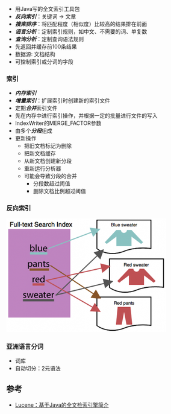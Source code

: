 * 用Java写的全文索引工具包
* ***反向索引***：关键词 -> 文章
* ***搜索排序***：将匹配程度（相似度）比较高的结果排在前面
* ***语言分析***：定制索引规则，如中文、不需要的词、单复数
* ***查询分析***：定制查询语法规则
* 先返回并缓存前100条结果
* 数据源: 文档结构
* 可控制索引或分词的字段

### 索引
* ***内存索引***
* ***增量索引***：扩展索引时创建新的索引文件
* 定期***合并***索引文件
* 先在内存中进行索引操作，并根据一定的批量进行文件的写入
* IndexWriter的MERGE_FACTOR参数
* 由多个***分段***组成
* 更新操作
    * 把旧文档标记为删除
    * 把新文档缓存
    * 从新文档创建新分段
    * 重新运行分析器
    * 可能会导致分段的合并
        * 分段数超过阈值
        * 删除文档比例超过阈值

### 反向索引

![](/images/FullTextIndex.png)

### 亚洲语言分词
* 词库
* 自动切分：2元语法

## 参考
* [Lucene：基于Java的全文检索引擎简介](http://www.chedong.com/tech/lucene.html)